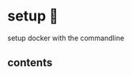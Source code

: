 <!-- omit in toc -->
# setup 💾

setup docker with the commandline

<!-- omit in toc -->
## contents
